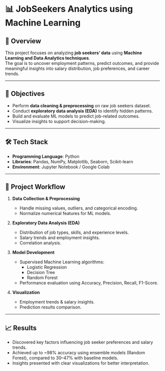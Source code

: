 # 📊 JobSeekers Analytics using Machine Learning  

## 🔹 Overview  
This project focuses on analyzing **job seekers’ data** using **Machine Learning and Data Analytics techniques**.  
The goal is to uncover employment patterns, predict outcomes, and provide meaningful insights into salary distribution, job preferences, and career trends.  

---

## 🚀 Objectives  
- Perform **data cleaning & preprocessing** on raw job seekers dataset.  
- Conduct **exploratory data analysis (EDA)** to identify hidden patterns.  
- Build and evaluate ML models to predict job-related outcomes.  
- Visualize insights to support decision-making.  

---

## 🛠️ Tech Stack  
- **Programming Language**: Python  
- **Libraries**: Pandas, NumPy, Matplotlib, Seaborn, Scikit-learn  
- **Environment**: Jupyter Notebook / Google Colab  

---

## 📂 Project Workflow  
1. **Data Collection & Preprocessing**  
   - Handle missing values, outliers, and categorical encoding.  
   - Normalize numerical features for ML models.  

2. **Exploratory Data Analysis (EDA)**  
   - Distribution of job types, skills, and experience levels.  
   - Salary trends and employment insights.  
   - Correlation analysis.  

3. **Model Development**  
   - Supervised Machine Learning algorithms:  
     - Logistic Regression  
     - Decision Tree  
     - Random Forest  
   - Performance evaluation using Accuracy, Precision, Recall, F1-Score.  

4. **Visualization**  
   - Employment trends & salary insights.  
   - Prediction results comparison.  

---

## 📈 Results  
- Discovered key factors influencing job seeker preferences and salary trends.  
- Achieved up to ~98% accuracy using ensemble models (Random Forest), compared to 30–47% with baseline models.  
- Insights presented with clear visualizations for better interpretation.  

